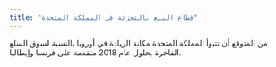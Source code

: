 ```yaml
---
title: "قطاع البيع بالتجزئة في المملكة المتحدة"
---
```


من المتوقع أن تتبوأ المملكة المتحدة مكانة الريادة في أوروبا بالنسبة لسوق السلع الفاخرة بحلول عام 2018 متقدمة على فرنسا وإيطاليا.

